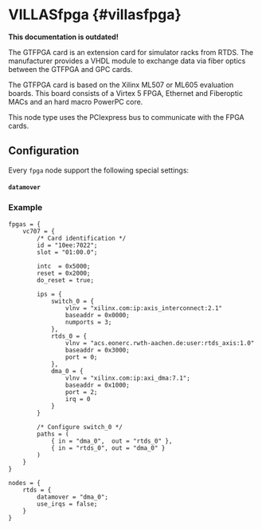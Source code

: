# VILLASfpga {#villasfpga}

__This documentation is outdated!__

The GTFPGA card is an extension card for simulator racks from RTDS.
The manufacturer provides a VHDL module to exchange data via fiber optics between the GTFPGA and GPC cards.

The GTFPGA card is based on the Xilinx ML507 or ML605 evaluation boards.
This board consists of a Virtex 5 FPGA, Ethernet and Fiberoptic MACs and an hard macro PowerPC core.

This node type uses the PCIexpress bus to communicate with the FPGA cards.

## Configuration

Every `fpga` node support the following special settings:

#### `datamover`

### Example

	fpgas = {
		vc707 = {
			/* Card identification */
			id = "10ee:7022";
			slot = "01:00.0";
			
			intc  = 0x5000;
			reset = 0x2000;
			do_reset = true;
			
			ips = {
				switch_0 = {
					vlnv = "xilinx.com:ip:axis_interconnect:2.1"
					baseaddr = 0x0000;
					numports = 3;
				},
				rtds_0 = {
					vlnv = "acs.eonerc.rwth-aachen.de:user:rtds_axis:1.0"
					baseaddr = 0x3000;
					port = 0;
				},
				dma_0 = {
					vlnv = "xilinx.com:ip:axi_dma:7.1";
					baseaddr = 0x1000;
					port = 2;
					irq = 0
				}
			}
			
			/* Configure switch_0 */
			paths = (
				{ in = "dma_0",  out = "rtds_0" },
				{ in = "rtds_0", out = "dma_0" }
			)
		}
	}
	
	nodes = {
		rtds = {
			datamover = "dma_0";
			use_irqs = false;
		}
	}
